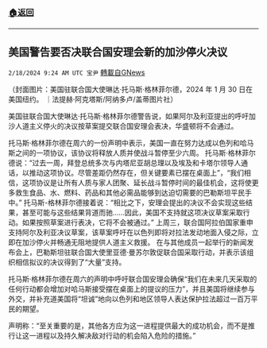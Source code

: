 ###  [:house:返回](README.md)
---


## 美国警告要否决联合国安理会新的加沙停火决议
`2/18/2024 9:24 AM UTC 宝尹` [轉載自GNews](https://gnews.org/articles/2320067)

（封面图片：美国驻联合国大使琳达·托马斯·格林菲尔德，2024 年 1 月 30 日在美国纽约。 ｜法提赫·阿克塔斯/阿纳多卢/盖蒂图片社）
 
美国驻联合国大使琳达·托马斯·格林菲尔德警告说，如果阿尔及利亚提出的呼吁加沙人道主义停火的决议按草案提交联合国安理会表决，华盛顿将不会通过。

托马斯·格林菲尔德在周六的一份声明中表示，美国一直在努力达成以色列和哈马斯之间的一项协议，该协议将释放人质并使战斗暂停至少六周。
托马斯·格林菲尔德说：“过去一周，拜登总统多次与内塔尼亚胡总理以及埃及和卡塔尔领导人通话，以推动这项协议。尽管差距仍然存在，但关键要素已摆在桌面上”，“我们相信，这项协议是让所有人质与家人团聚、延长战斗暂停时间的最佳机会，这将使更多救生食品、水、燃料、药品和其他必需品能够到达迫切需要的巴勒斯坦平民手中。”
托马斯-格林菲尔德接着说：“相比之下，安理会提出的决议不会实现这些结果，甚至可能与这些结果背道而驰……因此，美国不支持就这项决议草案采取行动。如果按照草案进行表决，它将不会被通过。”
上周三，联合国阿拉伯国家重申支持阿尔及利亚决议草案，该草案呼吁在以色列即将对拉法发动地面入侵之际，立即在加沙停火并畅通无阻地提供人道主义救援。
在与其他成员一起举行的新闻发布会上，巴勒斯坦驻联合国大使里亚德·曼苏尔敦促联合国采取行动，并表示该组织相信拟议的决议得到了“大量”支持。

托马斯·格林菲尔德在周六的声明中呼吁联合国安理会确保“我们在未来几天采取的任何行动都会增加对哈马斯接受摆在桌面上的提议的压力”，并且美国将继续参与外交，并补充道美国将“坦诚”地向以色列和地区领导人表达保护拉法超过一百万平民的期望。

声明称：“至关重要的是，其他各方应为这一进程提供最大的成功机会，而不是推行让这一进程以及持久解决敌对行动的机会陷入危险的措施。”



